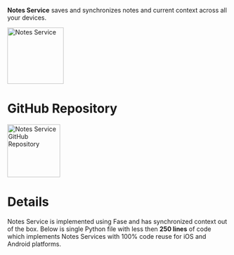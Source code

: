 **Notes Service** saves and synchronizes notes and current context across all your devices.

<img alt='Notes Service' src='../images/examples/notes_color_16_00.png' width='128' height='128'>

# GitHub Repository

<a href='https://github.com/igushev/notes_fase'><img alt='Notes Service GitHub Repository' src='../images/examples/GitHub-Mark-120px-plus.png' width='120' height='120'></a>

# Details

Notes Service is implemented using Fase and has synchronized context out of the box. Below is single Python file with
less then **250 lines** of code which implements Notes Services with 100% code reuse for iOS and Android platforms.
